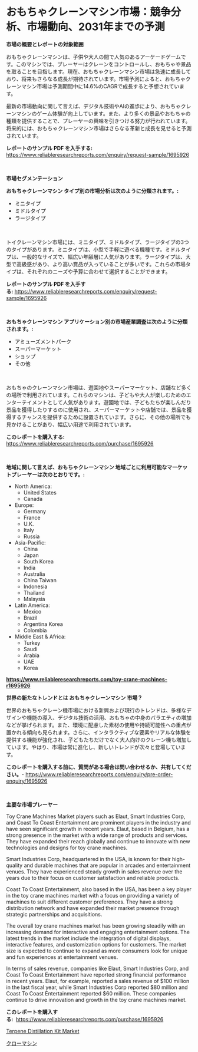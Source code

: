 <p><h1>おもちゃクレーンマシン市場：競争分析、市場動向、2031年までの予測</h1></p><p><strong>市場の概要とレポートの対象範囲</strong></p>
<p><p>おもちゃクレーンマシンは、子供や大人の間で人気のあるアーケードゲームです。このマシンでは、プレーヤーはクレーンをコントロールし、おもちゃや景品を取ることを目指します。現在、おもちゃクレーンマシン市場は急速に成長しており、将来もさらなる成長が期待されています。市場予測によると、おもちゃクレーンマシン市場は予測期間中に14.6%のCAGRで成長すると予想されています。</p><p>最新の市場動向に関して言えば、デジタル技術やAIの進歩により、おもちゃクレーンマシンのゲーム体験が向上しています。また、より多くの景品やおもちゃの種類を提供することで、プレーヤーの興味を引きつける努力が行われています。将来的には、おもちゃクレーンマシン市場はさらなる革新と成長を見せると予測されています。</p></p>
<p><strong>レポートのサンプル PDF を入手する:</strong> <a href="https://www.reliableresearchreports.com/enquiry/request-sample/1695926">https://www.reliableresearchreports.com/enquiry/request-sample/1695926</a></p>
<p>&nbsp;</p>
<p><strong>市場セグメンテーション</strong></p>
<p><strong>おもちゃクレーンマシン タイプ別の市場分析は次のように分類されます。:</strong></p>
<p><ul><li>ミニタイプ</li><li>ミドルタイプ</li><li>ラージタイプ</li></ul></p>
<p>&nbsp;</p>
<p><p>トイクレーンマシン市場には、ミニタイプ、ミドルタイプ、ラージタイプの3つのタイプがあります。ミニタイプは、小型で手軽に遊べる機種です。ミドルタイプは、一般的なサイズで、幅広い年齢層に人気があります。ラージタイプは、大型で高級感があり、より高い賞品が入っていることが多いです。これらの市場タイプは、それぞれのニーズや予算に合わせて選択することができます。</p></p>
<p><strong>レポートのサンプル PDF を入手する:</strong>&nbsp;<a href="https://www.reliableresearchreports.com/enquiry/request-sample/1695926">https://www.reliableresearchreports.com/enquiry/request-sample/1695926</a></p>
<p>&nbsp;</p>
<p><strong> おもちゃクレーンマシン アプリケーション別の市場産業調査は次のように分類されます。:</strong></p>
<p><ul><li>アミューズメントパーク</li><li>スーパーマーケット</li><li>ショップ</li><li>その他</li></ul></p>
<p>&nbsp;</p>
<p><p>おもちゃのクレーンマシン市場は、遊園地やスーパーマーケット、店舗など多くの場所で利用されています。これらのマシンは、子どもや大人が楽しむためのエンターテイメントとして人気があります。遊園地では、子どもたちが楽しんだり景品を獲得したりするのに使用され、スーパーマーケットや店舗では、景品を獲得するチャンスを提供するために設置されています。さらに、その他の場所でも見かけることがあり、幅広い用途で利用されています。</p></p>
<p><strong>このレポートを購入する:</strong>&nbsp; <a href="https://www.reliableresearchreports.com/purchase/1695926">https://www.reliableresearchreports.com/purchase/1695926</a></p>
<p>&nbsp;</p>
<p><strong>地域に関して言えば、おもちゃクレーンマシン 地域ごとに利用可能なマーケットプレーヤーは次のとおりです。:</strong></p>
<p><ul>
    <li>
        North America:
        <ul>
            <li>United States</li>
            <li>Canada</li>
        </ul>
    </li>
    <li>
        Europe:
        <ul>
            <li>Germany</li>
            <li>France</li>
            <li>U.K.</li>
            <li>Italy</li>
            <li>Russia</li>
        </ul>
    </li>
    <li>
        Asia-Pacific:
        <ul>
            <li>China</li>
            <li>Japan</li>
            <li>South Korea</li>
            <li>India</li>
            <li>Australia</li>
            <li>China Taiwan</li>
            <li>Indonesia</li>
            <li>Thailand</li>
            <li>Malaysia</li>
        </ul>
    </li>
    <li>
        Latin America:
        <ul>
            <li>Mexico</li>
            <li>Brazil</li>
            <li>Argentina Korea</li>
            <li>Colombia</li>
        </ul>
    </li>
    <li>
        Middle East & Africa:
        <ul>
            <li>Turkey</li>
            <li>Saudi</li>
            <li>Arabia</li>
            <li>UAE</li>
            <li>Korea</li>
        </ul>
    </li>
    </ul></p>
<p><strong><a href="https://www.reliableresearchreports.com/toy-crane-machines-r1695926">https://www.reliableresearchreports.com/toy-crane-machines-r1695926</a></strong>&nbsp;</p>
<p><strong>世界の新たなトレンドとは おもちゃクレーンマシン 市場？</strong></p>
<p><p>世界のおもちゃクレーン機市場における新興および現行のトレンドは、多様なデザインや機能の導入、デジタル技術の活用、おもちゃの中身のバラエティの増加などが挙げられます。また、環境に配慮した素材の使用や持続可能性への重点が置かれる傾向も見られます。さらに、インタラクティブな要素やリアルな体験を提供する機能が強化され、子どもたちだけでなく大人向けのクレーン機も増加しています。やはり、市場は常に進化し、新しいトレンドが次々と登場しています。</p></p>
<p><strong>このレポートを購入する前に、質問がある場合は問い合わせるか、共有してください。</strong>- <a href="https://www.reliableresearchreports.com/enquiry/pre-order-enquiry/1695926">https://www.reliableresearchreports.com/enquiry/pre-order-enquiry/1695926</a></p>
<p>&nbsp;</p>
<p><strong>主要な市場プレーヤー</strong></p>
<p><p>Toy Crane Machines Market players such as Elaut, Smart Industries Corp, and Coast To Coast Entertainment are prominent players in the industry and have seen significant growth in recent years. Elaut, based in Belgium, has a strong presence in the market with a wide range of products and services. They have expanded their reach globally and continue to innovate with new technologies and designs for toy crane machines.</p><p>Smart Industries Corp, headquartered in the USA, is known for their high-quality and durable machines that are popular in arcades and entertainment venues. They have experienced steady growth in sales revenue over the years due to their focus on customer satisfaction and reliable products.</p><p>Coast To Coast Entertainment, also based in the USA, has been a key player in the toy crane machines market with a focus on providing a variety of machines to suit different customer preferences. They have a strong distribution network and have expanded their market presence through strategic partnerships and acquisitions.</p><p>The overall toy crane machines market has been growing steadily with an increasing demand for interactive and engaging entertainment options. The latest trends in the market include the integration of digital displays, interactive features, and customization options for customers. The market size is expected to continue to expand as more consumers look for unique and fun experiences at entertainment venues.</p><p>In terms of sales revenue, companies like Elaut, Smart Industries Corp, and Coast To Coast Entertainment have reported strong financial performance in recent years. Elaut, for example, reported a sales revenue of $100 million in the last fiscal year, while Smart Industries Corp reported $80 million and Coast To Coast Entertainment reported $60 million. These companies continue to drive innovation and growth in the toy crane machines market.</p></p>
<p><strong>このレポートを購入する:</strong>&nbsp;&nbsp;<a href="https://www.reliableresearchreports.com/purchase/1695926">https://www.reliableresearchreports.com/purchase/1695926</a></p>
<p><p><a href="https://github.com/brenzgnarento/Market-Research-Report-List-2/blob/main/terpene-distillation-kit-market.md">Terpene Distillation Kit Market</a></p><p><a href="https://github.com/Sophiaard2003/Market-Research-Report-List-1/blob/main/348175832113.md">クローマシン</a></p></p>